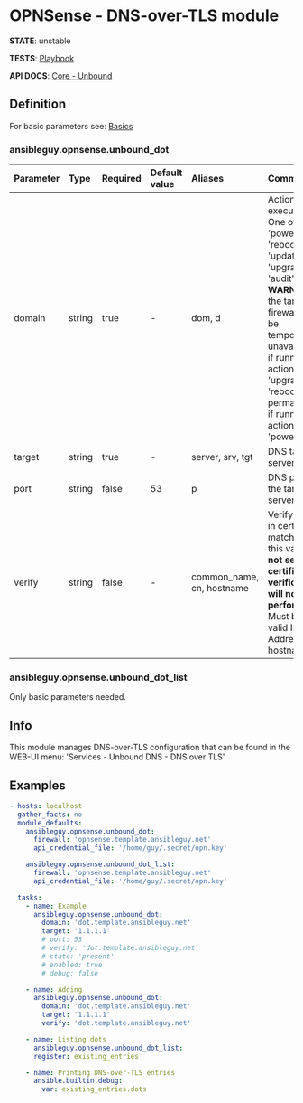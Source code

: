 # OPNSense - DNS-over-TLS module

**STATE**: unstable

**TESTS**: [Playbook](https://github.com/ansibleguy/collection_opnsense/blob/stable/tests/unbound_dot.yml)

**API DOCS**: [Core - Unbound](https://docs.opnsense.org/development/api/core/unbound.html)

## Definition

For basic parameters see: [Basics](https://github.com/ansibleguy/collection_opnsense/blob/stable/docs/use_basic.md#definition)

### ansibleguy.opnsense.unbound_dot

| Parameter  | Type    | Required | Default value | Aliases                   | Comment                                                                                                                                                                                                                                 |
|:-----------|:--------|:---------|:---------------|:--------------------------|:----------------------------------------------------------------------------------------------------------------------------------------------------------------------------------------------------------------------------------------|
| domain     | string  | true     | -            | dom, d                    | Action to execute. One of: 'poweroff', 'reboot', 'update', 'upgrade', 'audit'. **WARNING**: the target firewall will be temporarily unavailable if running action 'upgrade' or 'reboot', or permanently if running action 'poweroff' (; |
| target   | string | true    | -            | server, srv, tgt          | DNS target server                                                                                                                                                                                                                       |
| port | string     | false    | 53          | p                         | DNS port of the target server                                                                                                                                                                                                           |
| verify | string  | false    | -             | common_name, cn, hostname | Verify if CN in certificate matches this value, **if not set - certificate verification will not be performed**! Must be a valid IP-Address or hostname.                                                                                |

### ansibleguy.opnsense.unbound_dot_list

Only basic parameters needed.

## Info

This module manages DNS-over-TLS configuration that can be found in the WEB-UI menu: 'Services - Unbound DNS - DNS over TLS'

## Examples

```yaml
- hosts: localhost
  gather_facts: no
  module_defaults:
    ansibleguy.opnsense.unbound_dot:
      firewall: 'opnsense.template.ansibleguy.net'
      api_credential_file: '/home/guy/.secret/opn.key'

    ansibleguy.opnsense.unbound_dot_list:
      firewall: 'opnsense.template.ansibleguy.net'
      api_credential_file: '/home/guy/.secret/opn.key'

  tasks:
    - name: Example
      ansibleguy.opnsense.unbound_dot:
        domain: 'dot.template.ansibleguy.net'
        target: '1.1.1.1'
        # port: 53
        # verify: 'dot.template.ansibleguy.net'
        # state: 'present'
        # enabled: true
        # debug: false

    - name: Adding
      ansibleguy.opnsense.unbound_dot:
        domain: 'dot.template.ansibleguy.net'
        target: '1.1.1.1'
        verify: 'dot.template.ansibleguy.net'

    - name: Listing dots
      ansibleguy.opnsense.unbound_dot_list:
      register: existing_entries

    - name: Printing DNS-over-TLS entries
      ansible.builtin.debug:
        var: existing_entries.dots
```

